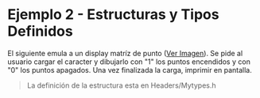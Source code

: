 # Ejemplo 2 - Estructuras y Tipos Definidos

El siguiente emula a un display matríz de punto ([Ver Imagen](https://encrypted-tbn0.gstatic.com/images?q=tbn:ANd9GcSfVx7kUdm2-5uv-wYOi1rbN0wKV9p4YE2newLwzw0hYS3TJ2Qe&s)).
Se pide al usuario cargar el caracter y dibujarlo con "1" los puntos encendidos y con "0" los puntos apagados. Una vez finalizada la carga, imprimir en pantalla.

> La definición de la estructura esta en Headers/Mytypes.h
